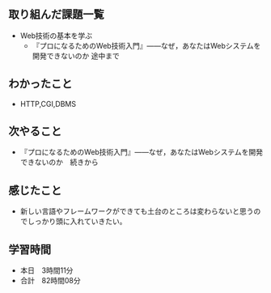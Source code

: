 ## 取り組んだ課題一覧
- Web技術の基本を学ぶ 
  - 『プロになるためのWeb技術入門』――なぜ，あなたはWebシステムを開発できないのか 途中まで
## わかったこと
- HTTP,CGI,DBMS
## 次やること
- 『プロになるためのWeb技術入門』――なぜ，あなたはWebシステムを開発できないのか　続きから
## 感じたこと
- 新しい言語やフレームワークができても土台のところは変わらないと思うのでしっかり頭に入れていきたい。
## 学習時間
- 本日　3時間11分
- 合計　82時間08分

